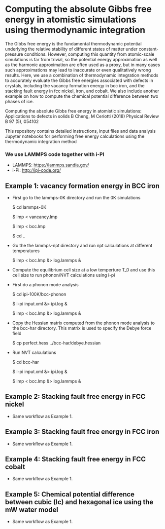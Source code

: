 # Computing the absolute Gibbs free energy in atomistic simulations using thermodynamic integration
The Gibbs free energy is the fundamental thermodynamic potential underlying the relative stability of different states of matter under constant-pressure conditions. However, computing this quantity from atomic-scale simulations is far from trivial, so the potential energy approximation as well as the harmonic approximation are often used as a proxy, but in many cases such approximations may lead to inaccurate or even qualitatively wrong results. Here, we use a combination of thermodynamic integration methods to accurately evaluate the Gibbs free energies associated with defects in crystals, including the vacancy formation energy in bcc iron, and the stacking fault energy in fcc nickel, iron, and cobalt. We also include another example on how to compute the chemical potential difference between two phases of ice. 

Computing the absolute Gibbs free energy in atomistic simulations: Applications to defects in solids
B Cheng, M Ceriotti (2018)
Physical Review B 97 (5), 054102

This repository contains detailed instructions, input files and data analysis Jupyter notebooks for performing free energy calculations using the thermodynamic integration method

### We use LAMMPS code together with i-PI
* LAMMPS: https://lammps.sandia.gov/
* i-PI: http://ipi-code.org/

## Example 1: vacancy formation energy in BCC iron

* First go to the lammps-0K directory and run the 0K simulations

    $ cd lammps-0K

    $ lmp < vancancy.lmp

    $ lmp < bcc.lmp

    $ cd ..

* Go the the lammps-npt directory and run npt calculations at different temperatures

    $ lmp < bcc.lmp &> log.lammps &

* Compute the equilibrium cell size at a low temperture T_0 and use this cell size to run phonon/NVT calculations using i-pi

* First do a phonon mode analysis

    $ cd ipi-100K/bcc-phonon

    $ i-pi input.xml &> ipi.log &

    $ lmp < bcc.lmp &> log.lammps &

* Copy the Hessian matrix computed from the phonon mode analysis to the bcc-har directory. This matrix is used to specify the Debye force field

    $ cp perfect.hess ../bcc-har/debye.hessian

* Run NVT calculations

    $ cd bcc-har

    $ i-pi input.xml &> ipi.log &

    $ lmp < bcc.lmp &> log.lammps &

## Example 2: Stacking fault free energy in FCC nickel

* Same workflow as Example 1.

## Example 3: Stacking fault free energy in FCC iron

* Same workflow as Example 1.


## Example 4: Stacking fault free energy in FCC cobalt

* Same workflow as Example 1.


## Example 5: Chemical potential difference between cubic (Ic) and hexagonal ice using the mW water model

* Same workflow as Example 1.
